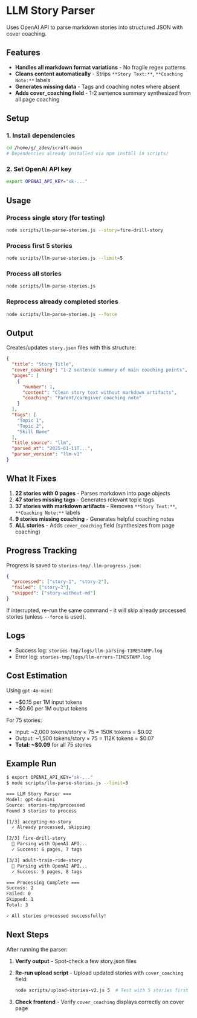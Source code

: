 # LLM Story Parser

Uses OpenAI API to parse markdown stories into structured JSON with cover coaching.

## Features

- **Handles all markdown format variations** - No fragile regex patterns
- **Cleans content automatically** - Strips `**Story Text:**`, `**Coaching Note:**` labels
- **Generates missing data** - Tags and coaching notes where absent
- **Adds cover_coaching field** - 1-2 sentence summary synthesized from all page coaching

## Setup

### 1. Install dependencies

```bash
cd /home/g/_zdev/icraft-main
# Dependencies already installed via npm install in scripts/
```

### 2. Set OpenAI API key

```bash
export OPENAI_API_KEY="sk-..."
```

## Usage

### Process single story (for testing)

```bash
node scripts/llm-parse-stories.js --story=fire-drill-story
```

### Process first 5 stories

```bash
node scripts/llm-parse-stories.js --limit=5
```

### Process all stories

```bash
node scripts/llm-parse-stories.js
```

### Reprocess already completed stories

```bash
node scripts/llm-parse-stories.js --force
```

## Output

Creates/updates `story.json` files with this structure:

```json
{
  "title": "Story Title",
  "cover_coaching": "1-2 sentence summary of main coaching points",
  "pages": [
    {
      "number": 1,
      "content": "Clean story text without markdown artifacts",
      "coaching": "Parent/caregiver coaching note"
    }
  ],
  "tags": [
    "Topic 1",
    "Topic 2",
    "Skill Name"
  ],
  "title_source": "llm",
  "parsed_at": "2025-01-11T...",
  "parser_version": "llm-v1"
}
```

## What It Fixes

1. **22 stories with 0 pages** - Parses markdown into page objects
2. **47 stories missing tags** - Generates relevant topic tags
3. **37 stories with markdown artifacts** - Removes `**Story Text:**`, `**Coaching Note:**` labels
4. **9 stories missing coaching** - Generates helpful coaching notes
5. **ALL stories** - Adds `cover_coaching` field (synthesizes from page coaching)

## Progress Tracking

Progress is saved to `stories-tmp/.llm-progress.json`:

```json
{
  "processed": ["story-1", "story-2"],
  "failed": ["story-3"],
  "skipped": ["story-without-md"]
}
```

If interrupted, re-run the same command - it will skip already processed stories (unless `--force` is used).

## Logs

- Success log: `stories-tmp/logs/llm-parsing-TIMESTAMP.log`
- Error log: `stories-tmp/logs/llm-errors-TIMESTAMP.log`

## Cost Estimation

Using `gpt-4o-mini`:
- ~$0.15 per 1M input tokens
- ~$0.60 per 1M output tokens

For 75 stories:
- Input: ~2,000 tokens/story × 75 = 150K tokens = $0.02
- Output: ~1,500 tokens/story × 75 = 112K tokens = $0.07
- **Total: ~$0.09** for all 75 stories

## Example Run

```bash
$ export OPENAI_API_KEY="sk-..."
$ node scripts/llm-parse-stories.js --limit=3

=== LLM Story Parser ===
Model: gpt-4o-mini
Source: stories-tmp/processed
Found 3 stories to process

[1/3] accepting-no-story
  ✓ Already processed, skipping

[2/3] fire-drill-story
  🤖 Parsing with OpenAI API...
  ✓ Success: 6 pages, 7 tags

[3/3] adult-train-ride-story
  🤖 Parsing with OpenAI API...
  ✓ Success: 6 pages, 8 tags

=== Processing Complete ===
Success: 2
Failed: 0
Skipped: 1
Total: 3

✓ All stories processed successfully!
```

## Next Steps

After running the parser:

1. **Verify output** - Spot-check a few story.json files
2. **Re-run upload script** - Upload updated stories with `cover_coaching` field:
   ```bash
   node scripts/upload-stories-v2.js 5  # Test with 5 stories first
   ```

3. **Check frontend** - Verify `cover_coaching` displays correctly on cover page
